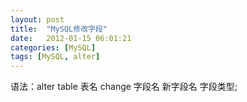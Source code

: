 ```yaml
---
layout: post
title:  "MySQL修改字段"
date:   2012-01-15 06:01:21
categories: [MySQL]
tags: [MySQL, alter]
---
```


语法：alter table 表名 change 字段名 新字段名 字段类型;